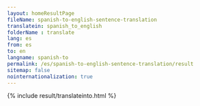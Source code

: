 ```yaml
---
layout: homeResultPage
fileName: spanish-to-english-sentence-translation
translatein: spanish_to_english
folderName : translate
lang: es
from: es
to: en
langname: spanish-to
permalink: /es/spanish-to-english-sentence-translation/result
sitemap: false
nointernationalization: true
---
```

{% include result/translateinto.html %}

<script src="/js/result/translation.js" data-foldername="{{page.folderName}}" data-lang="{{page.lang}}"></script>

